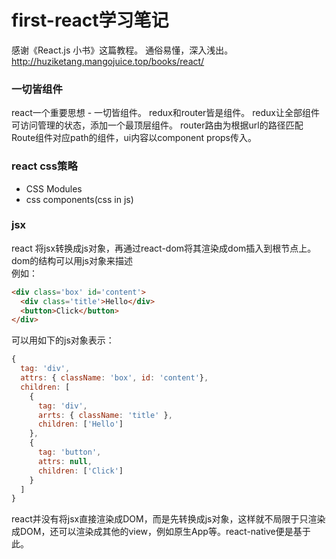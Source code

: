 # first-react学习笔记
感谢《React.js 小书》这篇教程。
通俗易懂，深入浅出。
http://huziketang.mangojuice.top/books/react/

### 一切皆组件
react一个重要思想 - 一切皆组件。
redux和router皆是组件。
redux让全部组件可访问管理的状态，添加一个最顶层组件。
router路由为根据url的路径匹配Route组件对应path的组件，ui内容以component props传入。

### react css策略
* CSS Modules
* css components(css in js)

### jsx
react 将jsx转换成js对象，再通过react-dom将其渲染成dom插入到根节点上。  
dom的结构可以用js对象来描述  
例如：
~~~html
<div class='box' id='content'>
  <div class='title'>Hello</div>
  <button>Click</button>
</div>
~~~
可以用如下的js对象表示：
~~~JavaScript
{
  tag: 'div',
  attrs: { className: 'box', id: 'content'},
  children: [
    {
      tag: 'div',
      arrts: { className: 'title' },
      children: ['Hello']
    },
    {
      tag: 'button',
      attrs: null,
      children: ['Click']
    }
  ]
}
~~~
react并没有将jsx直接渲染成DOM，而是先转换成js对象，这样就不局限于只渲染成DOM，还可以渲染成其他的view，例如原生App等。react-native便是基于此。
